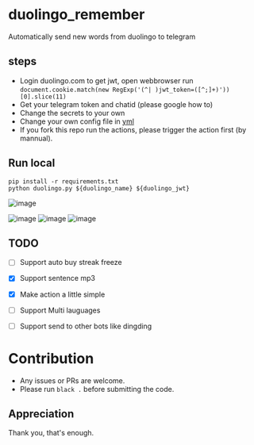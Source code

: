 # duolingo_remember
Automatically send new words from duolingo to telegram

## steps

- Login duolingo.com to get jwt, open webbrowser run `document.cookie.match(new RegExp('(^| )jwt_token=([^;]+)'))[0].slice(11)`
- Get your telegram token and chatid (please google how to)
- Change the secrets to your own
- Change your own config file in [yml](./.github/workflows/run_duolingo.yml)
- If you fork this repo run the actions, please trigger the action first (by mannual).

## Run local

```
pip install -r requirements.txt
python duolingo.py ${duolingo_name} ${duolingo_jwt}
```

![image](https://user-images.githubusercontent.com/15976103/104864128-19915c80-5973-11eb-93d7-2bc9152dfc30.png)

![image](https://user-images.githubusercontent.com/15976103/104862617-7dfded00-596e-11eb-9f87-efcbf80e57d4.png)
![image](https://user-images.githubusercontent.com/15976103/104862640-881feb80-596e-11eb-839a-93f164b40ecc.png)
![image](https://user-images.githubusercontent.com/15976103/104862648-8eae6300-596e-11eb-8881-d29845649af2.png)

## TODO
- [ ] Support auto buy streak freeze
- [x] Support sentence mp3
- [x] Make action a little simple
- [ ] Support Multi lauguages
- [ ] Support send to other bots like dingding


# Contribution

- Any issues or PRs are welcome.
- Please run `black .` before submitting the code.

## Appreciation

Thank you, that's enough.
